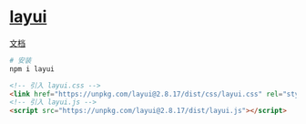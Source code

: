 # [layui](https://layui.dev/)

[文档](https://layui.dev/docs/2.8/)

```bash
# 安装
npm i layui
```

```html
<!-- 引入 layui.css -->
<link href="https://unpkg.com/layui@2.8.17/dist/css/layui.css" rel="stylesheet">
<!-- 引入 layui.js -->
<script src="https://unpkg.com/layui@2.8.17/dist/layui.js"></script>
```
